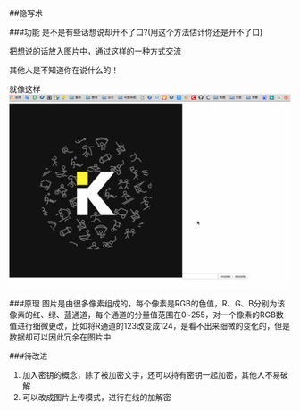 ##隐写术

###功能
是不是有些话想说却开不了口?(用这个方法估计你还是开不了口)

把想说的话放入图片中，通过这样的一种方式交流 

其他人是不知道你在说什么的！ 


就像这样
![](./yxs.gif)

###原理
图片是由很多像素组成的，每个像素是RGB的色值，R、G、B分别为该像素的红、绿、蓝通道，每个通道的分量值范围在0~255，对一个像素的RGB数值进行细微更改，比如将R通道的123改变成124，是看不出来细微的变化的，但是数据却可以因此冗余在图片中

###待改进

1. 加入密钥的概念，除了被加密文字，还可以持有密钥一起加密，其他人不易破解
2. 可以改成图片上传模式，进行在线的加解密